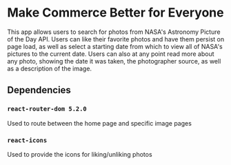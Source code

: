 # Make Commerce Better for Everyone 
This app allows users to search for photos from NASA's Astronomy Picture of the Day API. Users can like their favorite photos and have them persist on page load, as well as select a starting date from which to view all of NASA's pictures to the current date. Users can also at any point read more about any photo, showing the date it was taken, the photographer source, as well as a description of the image.

## Dependencies

### `react-router-dom 5.2.0`

Used to route between the home page and specific image pages

### `react-icons`

Used to provide the icons for liking/unliking photos
